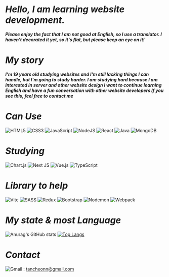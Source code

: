 # ***Hello, I am learning website development.***
***Please enjoy the fact that I am not good at English, so I use a translator.
I haven't decorated it yet, so it's flat, but please keep an eye on it!***
# ***My story***
***I'm 19 years old studying websites and I'm still lacking things I can handle, but I'm going to study harder. I am studying hard because I am interested in server and other website design I want to continue learning English and have a fun conversation with other website developers If you see this, feel free to contact me***
# ***Can Use***

![HTML5](https://img.shields.io/badge/html5-%23E34F26.svg?style=for-the-badge&logo=html5&logoColor=white)
![CSS3](https://img.shields.io/badge/css3-%231572B6.svg?style=for-the-badge&logo=css3&logoColor=white)
![JavaScript](https://img.shields.io/badge/javascript-%23323330.svg?style=for-the-badge&logo=javascript&logoColor=%23F7DF1E)
![NodeJS](https://img.shields.io/badge/node.js-6DA55F?style=for-the-badge&logo=node.js&logoColor=white)
![React](https://img.shields.io/badge/react-%2320232a.svg?style=for-the-badge&logo=react&logoColor=%2361DAFB)
![Java](https://img.shields.io/badge/java-%23ED8B00.svg?style=for-the-badge&logo=openjdk&logoColor=white)
![MongoDB](https://img.shields.io/badge/MongoDB-%234ea94b.svg?style=for-the-badge&logo=mongodb&logoColor=white)


# ***Studying***
![Chart.js](https://img.shields.io/badge/chart.js-F5788D.svg?style=for-the-badge&logo=chart.js&logoColor=white)
![Next JS](https://img.shields.io/badge/Next-black?style=for-the-badge&logo=next.js&logoColor=white)
![Vue.js](https://img.shields.io/badge/vuejs-%2335495e.svg?style=for-the-badge&logo=vuedotjs&logoColor=%234FC08D)
![TypeScript](https://img.shields.io/badge/typescript-%23007ACC.svg?style=for-the-badge&logo=typescript&logoColor=white)
# ***Library to help***
![Vite](https://img.shields.io/badge/vite-%23646CFF.svg?style=for-the-badge&logo=vite&logoColor=white)
![SASS](https://img.shields.io/badge/SASS-hotpink.svg?style=for-the-badge&logo=SASS&logoColor=white)
![Redux](https://img.shields.io/badge/redux-%23593d88.svg?style=for-the-badge&logo=redux&logoColor=white)
![Bootstrap](https://img.shields.io/badge/bootstrap-%238511FA.svg?style=for-the-badge&logo=bootstrap&logoColor=white) 
![Nodemon](https://img.shields.io/badge/NODEMON-%23323330.svg?style=for-the-badge&logo=nodemon&logoColor=%BBDEAD)
![Webpack](https://img.shields.io/badge/webpack-%238DD6F9.svg?style=for-the-badge&logo=webpack&logoColor=black)
# ***My state & most Language***
![Anurag's GitHub stats](https://github-readme-stats.vercel.app/api?username=toritomodachi&theme=swift&show_icons=true)
[![Top Langs](https://github-readme-stats.vercel.app/api/top-langs/?username=toritomodachi&layout=donut)](https://github.com/anuraghazra/github-readme-stats)
# ***Contact***
![Gmail](https://img.shields.io/badge/Gmail-D14836?style=for-the-badge&logo=gmail&logoColor=white) : tancheonn@gmail.com
